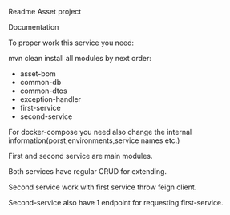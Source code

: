 Readme Asset project

Documentation

To proper work this service you need:

mvn clean install all modules by next order:

<ul>
<li>asset-bom</li>
<li>common-db</li>
<li>common-dtos</li>
<li>exception-handler</li>
<li>first-service</li>
<li>second-service</li>
</ul>

For docker-compose you need also change the internal information(porst,environments,service names etc.)

First and second service are main modules.

Both services have regular CRUD for extending.

Second service work with first service throw feign client.

Second-service also have 1 endpoint for requesting first-service.